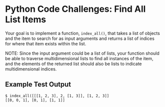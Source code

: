 # Python Code Challenges: Find All List Items

Your goal is to implement a function, `index_all()`, that takes a list of objects and the item to search for as input arguments and returns a list of indices for where that item exists within the list.

NOTE: Since the input argument could be a list of lists, your function should be able to traverse multidimensional lists to find all instances of the item, and the elements of the returned list should also be lists to indicate multidimensional indices.

## Example Test Output
```console
$ index_all([[[1, 2, 3], 2, [1, 3]], [1, 2, 3]]
[[0, 0, 1], [0, 1], [1, 1]]
```
